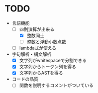 # TODO

* 言語機能
  - [ ] 四則演算が出来る
    - [x] 整数同士
    - [ ] 整数と浮動小数点数
  - [ ] lambda式が使える
* 字句解析・構文解析
  - [x] 文字列がwhitespaceで分割できる
  - [x] 文字列からトークン列を得る
  - [x] 文字列からASTを得る
* コードの品質
  - [ ] 関数を説明するコメントがついている
